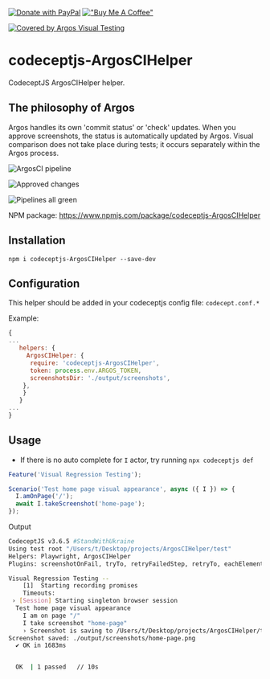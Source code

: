 [![Donate with PayPal](https://img.shields.io/badge/Donate-PayPal-blue.svg)](https://paypal.me/peternguyentr?country.x=DE&locale.x=en_US)
[!["Buy Me A Coffee"](https://www.buymeacoffee.com/assets/img/custom_images/orange_img.png)](https://www.buymeacoffee.com/peternguyew)

[![Covered by Argos Visual Testing](https://argos-ci.com/badge.svg)](https://app.argos-ci.com/kobenguyent/codeceptjs-ArgosCIHelper/reference)

# codeceptjs-ArgosCIHelper

CodeceptJS ArgosCIHelper helper.

## The philosophy of Argos
Argos handles its own 'commit status' or 'check' updates. When you approve screenshots, the status is automatically updated by Argos. 
Visual comparison does not take place during tests; it occurs separately within the Argos process.

![ArgosCI pipeline](https://github.com/user-attachments/assets/78fd7fd6-78b1-4940-9820-8690c68350cd)

![Approved changes](https://github.com/user-attachments/assets/f20396ab-4712-4d6c-aeab-8b99cdb4e087)

![Pipelines all green](https://github.com/user-attachments/assets/58734768-e5ae-4605-b13b-0c5a7f7acab6)


NPM package: <https://www.npmjs.com/package/codeceptjs-ArgosCIHelper>

## Installation

`npm i codeceptjs-ArgosCIHelper --save-dev`

## Configuration

This helper should be added in your codeceptjs config file: `codecept.conf.*`

Example:

```js
{
...
   helpers: {
     ArgosCIHelper: {
      require: 'codeceptjs-ArgosCIHelper',
      token: process.env.ARGOS_TOKEN,
      screenshotsDir: './output/screenshots',
    },
    }
   }
...
}
```

## Usage
- If there is no auto complete for `I` actor, try running `npx codeceptjs def`

```js
Feature('Visual Regression Testing');

Scenario('Test home page visual appearance', async ({ I }) => {
  I.amOnPage('/');
  await I.takeScreenshot('home-page');
});
```

Output

```bash
CodeceptJS v3.6.5 #StandWithUkraine
Using test root "/Users/t/Desktop/projects/ArgosCIHelper/test"
Helpers: Playwright, ArgosCIHelper
Plugins: screenshotOnFail, tryTo, retryFailedStep, retryTo, eachElement

Visual Regression Testing --
    [1]  Starting recording promises
    Timeouts: 
 › [Session] Starting singleton browser session
  Test home page visual appearance
    I am on page "/"
    I take screenshot "home-page"
    › Screenshot is saving to /Users/t/Desktop/projects/ArgosCIHelper/test/output/screenshots/home-page.png
Screenshot saved: ./output/screenshots/home-page.png
  ✔ OK in 1683ms


  OK  | 1 passed   // 10s
```
